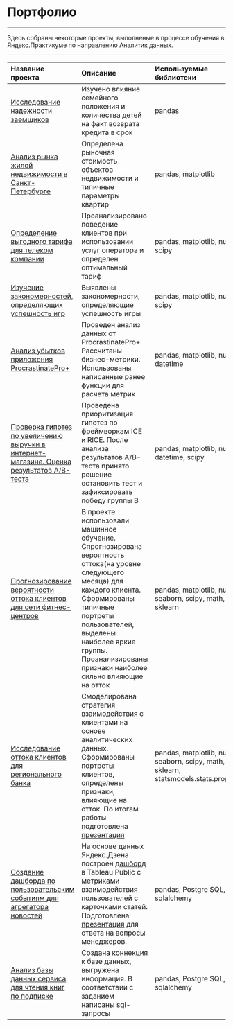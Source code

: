 # Портфолио
---

Здесь собраны некоторые проекты, выполненые в процессе обучения в Яндекс.Практикуме по направлению Аналитик данных.

---

|Название проекта|Описание|Используемые библиотеки|
|:-------|:-------|:-------|
|[Исследование надежности заемщиков](https://github.com/ossa378/Practicum.Projects/tree/main/Исследование%20надежности%20заемщиков)|Изучено влияние семейного положения и количества детей на факт возврата кредита в срок|pandas|
|[Анализ рынка жилой недвижимости в Санкт-Петербурге](https://github.com/ossa378/Practicum.Projects/tree/main/Анализ%20рынка%20жилой%20недвижимости%20в%20Санкт-Петербурге)|Определена рыночная стоимость объектов недвижимости и типичные параметры квартир|pandas,  matplotlib|
|[Определение выгодного тарифа для телеком компании](https://github.com/ossa378/Practicum.Projects/tree/main/Определение%20выгодного%20тарифа%20для%20телеком%20компании)|Проанализировано поведение клиентов при использовании услуг оператора и определен оптимальный тариф|pandas,  matplotlib,  numpy,  scipy|
|[Изучение закономерностей, определяющих успешность игр](https://github.com/ossa378/Practicum.Projects/tree/main/Изучение%20закономерностей%2C%20определяющих%20успешность%20игры)|Выявлены закономерности, определяющие успешность игры|pandas,  matplotlib,  numpy,  scipy|
|[Анализ убытков приложения ProcrastinatePro+](https://github.com/ossa378/Practicum.Projects/tree/main/Анализ%20убытков%20приложения%20Procrastinate%20Pro%2B)|Проведен анализ данных от ProcrastinatePro+. Рассчитаны бизнес-метрики. Использованы написанные ранее функции для расчета метрик|pandas,  matplotlib,  numpy,  datetime|
|[Проверка гипотез по увеличению выручки в интернет-магазине. Оценка результатов А/В-теста](https://github.com/ossa378/Practicum.Projects/tree/main/Проверка%20гипотез%20по%20увеличению%20выручки%20в%20интернет-магазине.%20Оценка%20результатов%20А-В-теста)|Проведена приоритизация гипотез по фреймворкам ICE и RICE. После анализа результатов А/В-теста принято решение остановить тест и зафиксировать победу группы В|pandas,  matplotlib,  numpy,  datetime, scipy|
|[Прогнозирование вероятности оттока клиентов для сети фитнес-центров](https://github.com/ossa378/Practicum.Projects/tree/main/Прогнозирование%20вероятности%20оттока%20клиентов%20для%20сети%20фитнес-центров)|В проекте использовали машинное обучение. Спрогнозирована вероятность оттока(на уровне следующего месяца) для каждого клиента. Сформированы типичные портреты пользователей, выделены наиболее яркие группы. Проанализированы признаки наиболее сильно влияющие на отток|pandas,  matplotlib,  numpy,  seaborn, scipy, math, sklearn|
|[Исследование оттока клиентов для регионального банка](https://github.com/ossa378/Practicum.Projects/tree/main/Исследование%20оттока%20клиентов%20для%20регионального%20банка)|Смоделирована стратегия взаимодействия с клиентами на основе аналитических данных. Сформированы портреты клиентов, определены признаки, влияющие на отток. По итогам работы подготовлена [презентация](https://disk.yandex.ru/i/KL6sq1iVewLGwA)|pandas,  matplotlib,  numpy,  seaborn, scipy, math, sklearn, statsmodels.stats.proportion|
|[Создание дашборда по пользовательским событиям для агрегатора новостей](https://github.com/ossa378/Practicum.Projects/tree/main/Создание%20дашборда%20по%20пользовательским%20событиям%20для%20агрегатора%20новостей)|На основе данных Яндекс.Дзена построен [дашборд](https://public.tableau.com/views/VisitsDashboard_16574803945030/sheet4?:language=en-US&publish=yes&:display_count=n&:origin=viz_share_link) в Tableau Public с метриками взаимодействия пользователей с карточками статей. Подготовлена [презентация](https://disk.yandex.ru/i/XHXolJhWLxZduQ) для ответа на вопросы менеджеров. |pandas,  Postgre SQL, sqlalchemy|
|[Анализ базы данных сервиса для чтения книг по подписке](https://github.com/ossa378/Practicum.Projects/tree/main/Анализ%20базы%20данных%20сервиса%20для%20чтения%20книг%20по%20подписке)|Создана коннекция к базе данных, выгружена информация. В соответствии с заданием написаны sql-запросы|pandas,  Postgre SQL, sqlalchemy|

